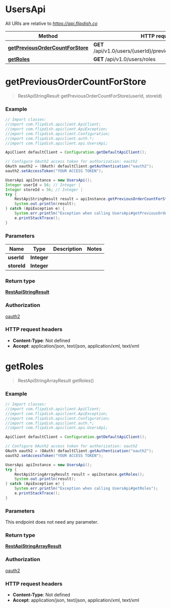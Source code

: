 # UsersApi

All URIs are relative to *https://api.flipdish.co*

Method | HTTP request | Description
------------- | ------------- | -------------
[**getPreviousOrderCountForStore**](UsersApi.md#getPreviousOrderCountForStore) | **GET** /api/v1.0/users/{userId}/previousordercount/{storeId} | 
[**getRoles**](UsersApi.md#getRoles) | **GET** /api/v1.0/users/roles | 


<a name="getPreviousOrderCountForStore"></a>
# **getPreviousOrderCountForStore**
> RestApiStringResult getPreviousOrderCountForStore(userId, storeId)



### Example
```java
// Import classes:
//import com.flipdish.apiclient.ApiClient;
//import com.flipdish.apiclient.ApiException;
//import com.flipdish.apiclient.Configuration;
//import com.flipdish.apiclient.auth.*;
//import com.flipdish.apiclient.api.UsersApi;

ApiClient defaultClient = Configuration.getDefaultApiClient();

// Configure OAuth2 access token for authorization: oauth2
OAuth oauth2 = (OAuth) defaultClient.getAuthentication("oauth2");
oauth2.setAccessToken("YOUR ACCESS TOKEN");

UsersApi apiInstance = new UsersApi();
Integer userId = 56; // Integer | 
Integer storeId = 56; // Integer | 
try {
    RestApiStringResult result = apiInstance.getPreviousOrderCountForStore(userId, storeId);
    System.out.println(result);
} catch (ApiException e) {
    System.err.println("Exception when calling UsersApi#getPreviousOrderCountForStore");
    e.printStackTrace();
}
```

### Parameters

Name | Type | Description  | Notes
------------- | ------------- | ------------- | -------------
 **userId** | **Integer**|  |
 **storeId** | **Integer**|  |

### Return type

[**RestApiStringResult**](RestApiStringResult.md)

### Authorization

[oauth2](../README.md#oauth2)

### HTTP request headers

 - **Content-Type**: Not defined
 - **Accept**: application/json, text/json, application/xml, text/xml

<a name="getRoles"></a>
# **getRoles**
> RestApiStringArrayResult getRoles()



### Example
```java
// Import classes:
//import com.flipdish.apiclient.ApiClient;
//import com.flipdish.apiclient.ApiException;
//import com.flipdish.apiclient.Configuration;
//import com.flipdish.apiclient.auth.*;
//import com.flipdish.apiclient.api.UsersApi;

ApiClient defaultClient = Configuration.getDefaultApiClient();

// Configure OAuth2 access token for authorization: oauth2
OAuth oauth2 = (OAuth) defaultClient.getAuthentication("oauth2");
oauth2.setAccessToken("YOUR ACCESS TOKEN");

UsersApi apiInstance = new UsersApi();
try {
    RestApiStringArrayResult result = apiInstance.getRoles();
    System.out.println(result);
} catch (ApiException e) {
    System.err.println("Exception when calling UsersApi#getRoles");
    e.printStackTrace();
}
```

### Parameters
This endpoint does not need any parameter.

### Return type

[**RestApiStringArrayResult**](RestApiStringArrayResult.md)

### Authorization

[oauth2](../README.md#oauth2)

### HTTP request headers

 - **Content-Type**: Not defined
 - **Accept**: application/json, text/json, application/xml, text/xml

